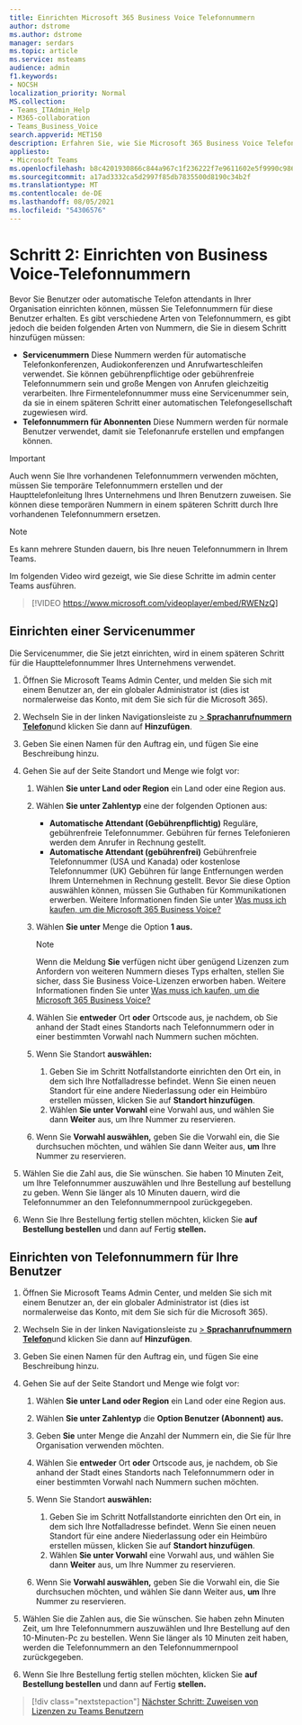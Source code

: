 ```yaml
---
title: Einrichten Microsoft 365 Business Voice Telefonnummern
author: dstrome
ms.author: dstrome
manager: serdars
ms.topic: article
ms.service: msteams
audience: admin
f1.keywords:
- NOCSH
localization_priority: Normal
MS.collection:
- Teams_ITAdmin_Help
- M365-collaboration
- Teams_Business_Voice
search.appverid: MET150
description: Erfahren Sie, wie Sie Microsoft 365 Business Voice Telefonnummern für Benutzer und Dienste in Ihrer Organisation einrichten.
appliesto:
- Microsoft Teams
ms.openlocfilehash: b8c4201930866c844a967c1f236222f7e9611602e5f9990c986a9700b5191d19
ms.sourcegitcommit: a17ad3332ca5d2997f85db7835500d8190c34b2f
ms.translationtype: MT
ms.contentlocale: de-DE
ms.lasthandoff: 08/05/2021
ms.locfileid: "54306576"
---
```

# <a name="step-2-set-up-business-voice-phone-numbers"></a>Schritt 2: Einrichten von Business Voice-Telefonnummern

Bevor Sie Benutzer oder automatische Telefon attendants in Ihrer Organisation einrichten können, müssen Sie Telefonnummern für diese Benutzer erhalten. Es gibt verschiedene Arten von Telefonnummern, es gibt jedoch die beiden folgenden Arten von Nummern, die Sie in diesem Schritt hinzufügen müssen:

- **Servicenummern** Diese Nummern werden für automatische Telefonkonferenzen, Audiokonferenzen und Anrufwarteschleifen verwendet. Sie können gebührenpflichtige oder gebührenfreie Telefonnummern sein und große Mengen von Anrufen gleichzeitig verarbeiten. Ihre Firmentelefonnummer muss eine Servicenummer sein, da sie in einem späteren Schritt einer automatischen Telefongesellschaft zugewiesen wird.
- **Telefonnummern für Abonnenten** Diese Nummern werden für normale Benutzer verwendet, damit sie Telefonanrufe erstellen und empfangen können.

> [!IMPORTANT]
> Auch wenn Sie Ihre vorhandenen Telefonnummern verwenden möchten, müssen Sie temporäre Telefonnummern erstellen und der Haupttelefonleitung Ihres Unternehmens und Ihren Benutzern zuweisen. Sie können diese temporären Nummern in einem späteren Schritt durch Ihre vorhandenen Telefonnummern ersetzen.

> [!NOTE]
> Es kann mehrere Stunden dauern, bis Ihre neuen Telefonnummern in Ihrem Teams.

Im folgenden Video wird gezeigt, wie Sie diese Schritte im admin center Teams ausführen.

> [!VIDEO https://www.microsoft.com/videoplayer/embed/RWENzQ]

## <a name="set-up-a-service-number"></a>Einrichten einer Servicenummer

Die Servicenummer, die Sie jetzt einrichten, wird in einem späteren Schritt für die Haupttelefonnummer Ihres Unternehmens verwendet.

1. Öffnen Sie Microsoft Teams Admin Center, und melden Sie sich mit einem Benutzer an, der ein globaler Administrator ist (dies ist normalerweise das Konto, mit dem Sie sich für die Microsoft 365).
2. Wechseln Sie in der linken Navigationsleiste zu <a href="https://admin.teams.microsoft.com/phone-numbers" target="_blank">   >  **Sprachanrufnummern Telefon**</a>und klicken Sie dann auf **Hinzufügen**.
3. Geben Sie einen Namen für den Auftrag ein, und fügen Sie eine Beschreibung hinzu.
4. Gehen Sie auf der Seite Standort und Menge wie folgt vor:
    1. Wählen **Sie unter Land oder Region** ein Land oder eine Region aus.
    2. Wählen **Sie unter Zahlentyp** eine der folgenden Optionen aus:

        - **Automatische Attendant (Gebührenpflichtig)** Reguläre, gebührenfreie Telefonnummer. Gebühren für fernes Telefonieren werden dem Anrufer in Rechnung gestellt.
        - **Automatische Attendant (gebührenfrei)** Gebührenfreie Telefonnummer (USA und Kanada) oder kostenlose Telefonnummer (UK) Gebühren für lange Entfernungen werden Ihrem Unternehmen in Rechnung gestellt. Bevor Sie diese Option auswählen können, müssen Sie Guthaben für Kommunikationen erwerben. Weitere Informationen finden Sie unter [Was muss ich kaufen, um die Microsoft 365 Business Voice?](what-to-buy.md)

    3. Wählen **Sie unter** Menge die Option **1 aus.**
        > [!NOTE]
        > Wenn die Meldung **Sie** verfügen nicht über genügend Lizenzen zum Anfordern von weiteren Nummern dieses Typs erhalten, stellen Sie sicher, dass Sie Business Voice-Lizenzen erworben haben. Weitere Informationen finden Sie unter [Was muss ich kaufen, um die Microsoft 365 Business Voice?](what-to-buy.md)
    4. Wählen Sie **entweder** Ort **oder** Ortscode aus, je nachdem, ob Sie anhand der Stadt eines Standorts nach Telefonnummern oder in einer bestimmten Vorwahl nach Nummern suchen möchten.
    5. Wenn Sie Standort **auswählen:**

        1. Geben Sie im Schritt Notfallstandorte [](set-up-emergency-locations.md) einrichten den Ort ein, in dem sich Ihre Notfalladresse befindet. Wenn Sie einen neuen Standort für eine andere Niederlassung oder ein Heimbüro erstellen müssen, klicken Sie auf **Standort hinzufügen**.
        2. Wählen **Sie unter Vorwahl** eine Vorwahl aus, und wählen Sie dann **Weiter** aus, um Ihre Nummer zu reservieren.

    6. Wenn Sie **Vorwahl auswählen,** geben Sie die Vorwahl ein, die Sie durchsuchen möchten, und wählen Sie dann Weiter aus, **um** Ihre Nummer zu reservieren.

5. Wählen Sie die Zahl aus, die Sie wünschen. Sie haben 10 Minuten Zeit, um Ihre Telefonnummer auszuwählen und Ihre Bestellung auf bestellung zu geben. Wenn Sie länger als 10 Minuten dauern, wird die Telefonnummer an den Telefonnummernpool zurückgegeben.
6. Wenn Sie Ihre Bestellung fertig stellen möchten, klicken Sie **auf Bestellung bestellen** und dann auf Fertig **stellen.**

## <a name="set-up-phone-numbers-for-your-users"></a>Einrichten von Telefonnummern für Ihre Benutzer

1. Öffnen Sie Microsoft Teams Admin Center, und melden Sie sich mit einem Benutzer an, der ein globaler Administrator ist (dies ist normalerweise das Konto, mit dem Sie sich für die Microsoft 365).
2. Wechseln Sie in der linken Navigationsleiste zu <a href="https://admin.teams.microsoft.com/phone-numbers" target="_blank">   >  **Sprachanrufnummern Telefon**</a>und klicken Sie dann auf **Hinzufügen**.
3. Geben Sie einen Namen für den Auftrag ein, und fügen Sie eine Beschreibung hinzu.
4. Gehen Sie auf der Seite Standort und Menge wie folgt vor:

    1. Wählen **Sie unter Land oder Region** ein Land oder eine Region aus.
    2. Wählen **Sie unter Zahlentyp** die **Option Benutzer (Abonnent) aus.**
    3. Geben **Sie** unter Menge die Anzahl der Nummern ein, die Sie für Ihre Organisation verwenden möchten.
    4. Wählen Sie **entweder** Ort **oder** Ortscode aus, je nachdem, ob Sie anhand der Stadt eines Standorts nach Telefonnummern oder in einer bestimmten Vorwahl nach Nummern suchen möchten.
    5. Wenn Sie Standort **auswählen:**

        1. Geben Sie im Schritt Notfallstandorte [](set-up-emergency-locations.md) einrichten den Ort ein, in dem sich Ihre Notfalladresse befindet. Wenn Sie einen neuen Standort für eine andere Niederlassung oder ein Heimbüro erstellen müssen, klicken Sie auf **Standort hinzufügen**.
        2. Wählen **Sie unter Vorwahl** eine Vorwahl aus, und wählen Sie dann **Weiter** aus, um Ihre Nummer zu reservieren.

    6. Wenn Sie **Vorwahl auswählen,** geben Sie die Vorwahl ein, die Sie durchsuchen möchten, und wählen Sie dann Weiter aus, **um** Ihre Nummer zu reservieren.
5. Wählen Sie die Zahlen aus, die Sie wünschen. Sie haben zehn Minuten Zeit, um Ihre Telefonnummern auszuwählen und Ihre Bestellung auf den 10-Minuten-Pc zu bestellen. Wenn Sie länger als 10 Minuten zeit haben, werden die Telefonnummern an den Telefonnummernpool zurückgegeben.
6. Wenn Sie Ihre Bestellung fertig stellen möchten, klicken Sie **auf Bestellung bestellen** und dann auf Fertig **stellen.**

> [!div class="nextstepaction"]
> [Nächster Schritt: Zuweisen von Lizenzen zu Teams Benutzern](set-up-licenses.md)
